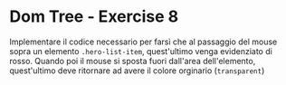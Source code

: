 # Dom Tree - Exercise 8

Implementare il codice necessario per farsì che al passaggio del mouse sopra un elemento `.hero-list-item`, quest'ultimo venga evidenziato di rosso. Quando poi il mouse si sposta fuori dall'area dell'elemento, quest'ultimo deve ritornare ad avere il colore orginario (`transparent`)
